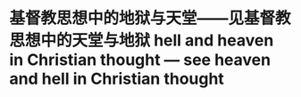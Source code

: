 # 基督教思想中的地狱与天堂——见基督教思想中的天堂与地狱 hell and heaven in Christian thought — see heaven and hell in Christian thought


